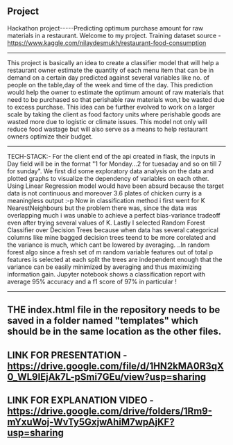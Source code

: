 ## Project
Hackathon project-----Predicting optimum purchase amount for raw materials in a restaurant.
Welcome to my project.
Training dataset source - https://www.kaggle.com/nilaydesmukh/restaurant-food-consumption
*****************************************************************************************************************************************************************
This project is basically an idea to create a classifier model that will help a restaurant owner estimate the quantity of each menu item that can be in demand on a certain day predicted against several variables like no. of people on the table,day of the week and time of the day.
This prediction would help the owner to estimate the optimum amount of raw materials that need to be purchased so that perishable raw materials won,t be wasted due to excess purchase.
This idea can be further evolved to work on a larger scale by taking the client as food factory units where perishable goods are wasted more due to logistic or climate issues.
This model not only will reduce food wastage but will also serve as a means to help restaurant owners optimize their budget.

*****************************************************************************************************************************************************************
TECH-STACK:-
 For the client end of the api created in flask, the inputs in Day field will be in the format "1 for Monday...2 for tuesaday and so on till 7 for sunday".
 We first did some exploratory data analysis on the data and plotted graphs to visualize the dependency of variables on each other.
 Using Linear Regression model would have been absurd because the target data is not continuous and moreover 3.6 plates of chicken curry is a meaningless output :-p
 Now in classification method i first went for K NearestNeighbours but the problem there was, since the data was overlapping much i was unable to achieve a perfect bias-variance tradeoff even after trying several values of K.
 Lastly I selected Random Forest Classifier over Decision Trees because when data has several categorical columns like mine bagged decision trees teend to be more corelated and the variance is much, which cant be lowered by averaging.
 ..In random forest algo since a fresh set of m random variable features out of total p features is selected at each split the trees are independent enough that the variance can be easily minimized by averaging and thus maximizing information gain.
 Jupyter notebook shows a classification report with average 95% accuracy and a f1 score of 97% in particular !
 
 **************************************************************************************************************************************************************
 ## THE index.html file in the repository needs to be saved in a folder named "templates" which should be in the same location as the other files.
 ## LINK FOR PRESENTATION - https://drive.google.com/file/d/1HN2kMA0R3qX0_WL9lEjAk7L-pSmi7GEu/view?usp=sharing
 ## LINK FOR EXPLANATION VIDEO - https://drive.google.com/drive/folders/1Rm9-mYxuWoj-WvTy5GxjwAhiM7wpAjKF?usp=sharing
